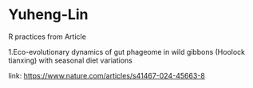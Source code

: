 # Yuheng-Lin
R practices from Article

1.Eco-evolutionary dynamics of gut phageome in wild gibbons (Hoolock tianxing) with seasonal diet variations

link: https://www.nature.com/articles/s41467-024-45663-8
